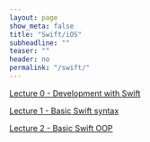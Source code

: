 ```yaml
---
layout: page
show_meta: false
title: "Swift/iOS"
subheadline: ""
teaser: ""
header: no
permalink: "/swift/"
---
```


[Lecture 0 - Development with Swift ](/pllug/swift/lecture0/)

[Lecture 1 - Basic Swift syntax](/pllug/swift/lecture1/)

[Lecture 2 - Basic Swift OOP](/pllug/swift/lecture2/)